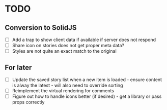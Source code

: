 # TODO

## Conversion to SolidJS

- [ ] Add a trap to show client data if available if server does not respond
- [ ] Share icon on stories does not get proper meta data?
- [ ] Styles are not quite an exact match to the original

## For later

- [ ] Update the saved story list when a new item is loaded - ensure content is alway the latest - will also need to override sorting
- [ ] Reimplement the virtual rendering for comments
- [ ] Figure out how to handle icons better (if desired) - get a library or pass props correctly
